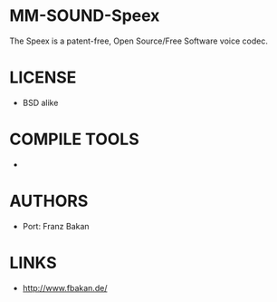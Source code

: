 MM-SOUND-Speex
==============

The Speex is a patent-free, Open Source/Free Software voice codec.


LICENSE
===============
* BSD alike

COMPILE TOOLS
===============
* 

AUTHORS
===============
* Port: Franz Bakan

LINKS
===============
* http://www.fbakan.de/
